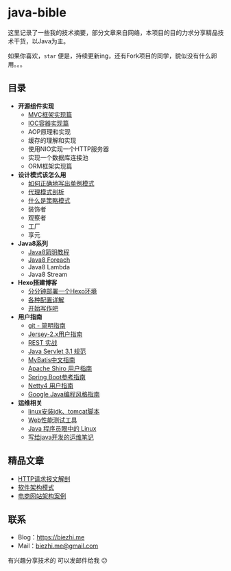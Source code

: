# java-bible

这里记录了一些我的技术摘要，部分文章来自网络，本项目的目的力求分享精品技术干货，以Java为主。

如果你喜欢，`star` 便是，持续更新ing，还有Fork项目的同学，貌似没有什么卵用。。。

## 目录

* **开源组件实现**
	* [MVC框架实现篇](mvc/index.md)
	* [IOC容器实现篇](ioc/index.md)
	* AOP原理和实现
	* 缓存的理解和实现
	* 使用NIO实现一个HTTP服务器
	* 实现一个数据库连接池
	* ORM框架实现篇
* **设计模式该怎么用**
	* [如何正确地写出单例模式](designpatterns/singleton.md)
	* [代理模式剖析](designpatterns/proxy.md)
	* [什么是策略模式](designpatterns/stratege.md)
	* 装饰者
	* 观察者
	* 工厂
	* 享元
* **Java8系列**
	* [Java8简明教程](java8/java8-guide.md)
	* [Java8 Foreach](java8/foreach.md)
	* Java8 Lambda
	* Java8 Stream
* **Hexo搭建博客**
	* [分分钟部署一个Hexo环境](hexo/hello.md)
	* [各种配置详解](hexo/config.md)
	* [开始写作吧](hexo/writing.md)
* **用户指南**
	* [git - 简明指南](git/guide.md) 
	* [Jersey-2.x用户指南](https://waylau.gitbooks.io/jersey-2-user-guide/content/index.html)
	* [REST 实战](https://waylau.gitbooks.io/rest-in-action/content/)
	* [Java Servlet 3.1 规范](https://github.com/waylau/servlet-3.1-specification)
	* [MyBatis中文指南](http://mybatis.github.io/mybatis-3/zh/index.html)
	* [Apache Shiro 用户指南](https://github.com/waylau/apache-shiro-1.2.x-reference)
	* [Spring Boot参考指南](https://github.com/qibaoguang/Spring-Boot-Reference-Guide/blob/master/SUMMARY.md)
	* [Netty4 用户指南](https://github.com/waylau/netty-4-user-guide/blob/master/SUMMARY.md)
	* [Google Java编程风格指南](user_guide/google-java8-guide.md)
* **运维相关**
	* [linux安装jdk、tomcat脚本](shell/install_jdk_tomcat.sh)
	* [Web性能测试工具](web/test_tool.md)
	* [Java 程序员眼中的 Linux](https://github.com/judasn/Linux-Tutorial)
	* [写给java开发的运维笔记](learn_server/README.md)

## 精品文章

* [HTTP请求报文解剖](articles/request_message.md)
* [软件架构模式](articles/software_architecture_patterns.md)
* [电商网站架构案例](articles/electrical-business-architecture.md)


## 联系

- Blog：https://biezhi.me
- Mail：biezhi.me@gmail.com

有兴趣分享技术的 可以发邮件给我 :confused:
